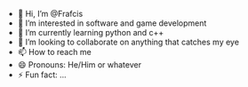 - 👋 Hi, I’m @Frafcis
- 👀 I’m interested in software and game development
- 🌱 I’m currently learning python and c++
- 💞️ I’m looking to collaborate on anything that catches my eye
- 📫 How to reach me 
- 😄 Pronouns: He/Him or whatever
- ⚡ Fun fact: ...

<!---
Frafcis/Frafcis is a ✨ special ✨ repository because its `README.md` (this file) appears on your GitHub profile.
You can click the Preview link to take a look at your changes.
--->
